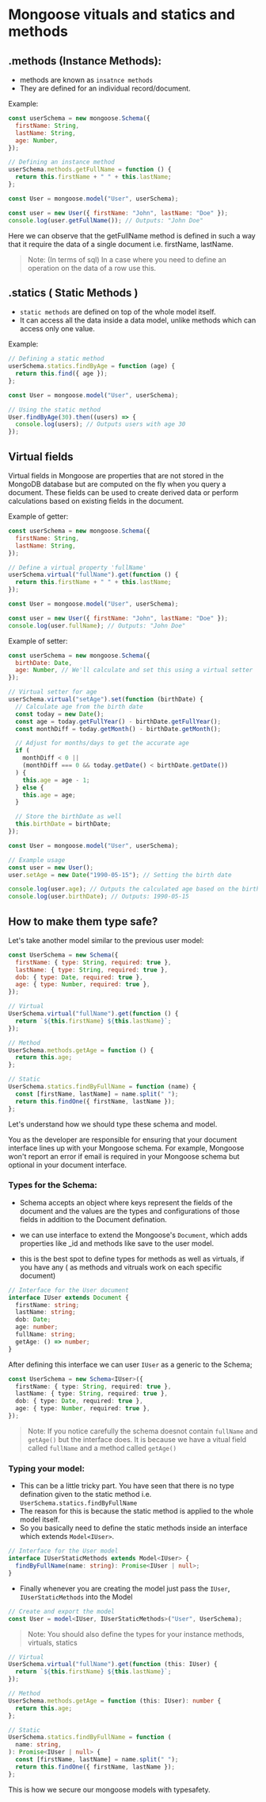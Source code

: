 # Mongoose vituals and statics and methods

## .methods (Instance Methods):

- methods are known as `insatnce methods`
- They are defined for an individual record/document.

Example:

```js
const userSchema = new mongoose.Schema({
  firstName: String,
  lastName: String,
  age: Number,
});

// Defining an instance method
userSchema.methods.getFullName = function () {
  return this.firstName + " " + this.lastName;
};

const User = mongoose.model("User", userSchema);

const user = new User({ firstName: "John", lastName: "Doe" });
console.log(user.getFullName()); // Outputs: "John Doe"
```

Here we can observe that the getFullName method is defined in such a way that it require the data of a single
document i.e. firstName, lastName.

> Note: (In terms of sql) In a case where you need to define an operation on the data of a row use this.

## .statics ( Static Methods )

- `static methods` are defined on top of the whole model itself.
- It can access all the data inside a data model, unlike methods which can access only one value.

Example:

```js
// Defining a static method
userSchema.statics.findByAge = function (age) {
  return this.find({ age });
};

const User = mongoose.model("User", userSchema);

// Using the static method
User.findByAge(30).then((users) => {
  console.log(users); // Outputs users with age 30
});
```

## Virtual fields

Virtual fields in Mongoose are properties that are not stored in the MongoDB database
but are computed on the fly when you query a document. These fields can be used to
create derived data or perform calculations based on existing fields in the document.

Example of getter:

```js
const userSchema = new mongoose.Schema({
  firstName: String,
  lastName: String,
});

// Define a virtual property 'fullName'
userSchema.virtual("fullName").get(function () {
  return this.firstName + " " + this.lastName;
});

const User = mongoose.model("User", userSchema);

const user = new User({ firstName: "John", lastName: "Doe" });
console.log(user.fullName); // Outputs: "John Doe"
```

Example of setter:

```js
const userSchema = new mongoose.Schema({
  birthDate: Date,
  age: Number, // We'll calculate and set this using a virtual setter
});

// Virtual setter for age
userSchema.virtual("setAge").set(function (birthDate) {
  // Calculate age from the birth date
  const today = new Date();
  const age = today.getFullYear() - birthDate.getFullYear();
  const monthDiff = today.getMonth() - birthDate.getMonth();

  // Adjust for months/days to get the accurate age
  if (
    monthDiff < 0 ||
    (monthDiff === 0 && today.getDate() < birthDate.getDate())
  ) {
    this.age = age - 1;
  } else {
    this.age = age;
  }

  // Store the birthDate as well
  this.birthDate = birthDate;
});

const User = mongoose.model("User", userSchema);

// Example usage
const user = new User();
user.setAge = new Date("1990-05-15"); // Setting the birth date

console.log(user.age); // Outputs the calculated age based on the birth date
console.log(user.birthDate); // Outputs: 1990-05-15
```

## How to make them type safe?

Let's take another model similar to the previous user model:

```js
const UserSchema = new Schema({
  firstName: { type: String, required: true },
  lastName: { type: String, required: true },
  dob: { type: Date, required: true },
  age: { type: Number, required: true },
});

// Virtual
UserSchema.virtual("fullName").get(function () {
  return `${this.firstName} ${this.lastName}`;
});

// Method
UserSchema.methods.getAge = function () {
  return this.age;
};

// Static
UserSchema.statics.findByFullName = function (name) {
  const [firstName, lastName] = name.split(" ");
  return this.findOne({ firstName, lastName });
};
```

Let's understand how we should type these schema and model.

You as the developer are responsible for ensuring that your document interface lines up with your
Mongoose schema. For example, Mongoose won't report an error if email is required in your Mongoose
schema but optional in your document interface.

### Types for the Schema:

- Schema accepts an object where keys represent the fields of the
  document and the values are the types and configurations of those fields in addition to the Document defination.

- we can use interface to extend the Mongoose's `Document`, which adds properties like \_id and methods
  like save to the user model.

- this is the best spot to define types for methods as well as virtuals, if you have any
  ( as methods and vitruals work on each specific document)

```ts
// Interface for the User document
interface IUser extends Document {
  firstName: string;
  lastName: string;
  dob: Date;
  age: number;
  fullName: string;
  getAge: () => number;
}
```

After defining this interface we can user `IUser` as a generic to the Schema;

```ts
const UserSchema = new Schema<IUser>({
  firstName: { type: String, required: true },
  lastName: { type: String, required: true },
  dob: { type: Date, required: true },
  age: { type: Number, required: true },
});
```

> Note: If you notice carefully the schema doesnot contain `fullName` and `getAge()`
> but the interface does. It is because we have
> a vitual field called `fullName` and a method called `getAge()`

### Typing your model:

- This can be a little tricky part. You have seen that there is no type defination
  given to the static method i.e. `UserSchema.statics.findByFullName`
- The reason for this is because the static method is applied to the whole model itself.
- So you basically need to define the static methods inside an interface which extends `Model<IUser>`.

```ts
// Interface for the User model
interface IUserStaticMethods extends Model<IUser> {
  findByFullName(name: string): Promise<IUser | null>;
}
```

- Finally whenever you are creating the model just pass the `IUser`, `IUserStaticMethods` into the Model

```ts
// Create and export the model
const User = model<IUser, IUserStaticMethods>("User", UserSchema);
```

> Note: You should also define the types for your instance methods, virtuals, statics

```ts
// Virtual
UserSchema.virtual("fullName").get(function (this: IUser) {
  return `${this.firstName} ${this.lastName}`;
});

// Method
UserSchema.methods.getAge = function (this: IUser): number {
  return this.age;
};

// Static
UserSchema.statics.findByFullName = function (
  name: string,
): Promise<IUser | null> {
  const [firstName, lastName] = name.split(" ");
  return this.findOne({ firstName, lastName });
};
```

This is how we secure our mongoose models with typesafety.
